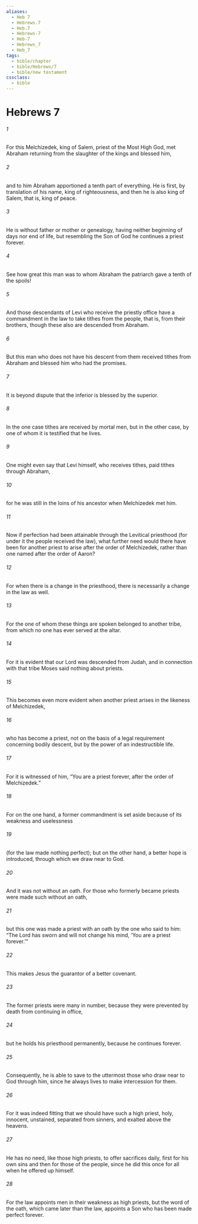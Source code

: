```yaml
---
aliases:
  - Heb 7
  - Hebrews.7
  - Heb.7
  - Hebrews-7
  - Heb-7
  - Hebrews_7
  - Heb_7
tags:
  - bible/chapter
  - bible/Hebrews/7
  - bible/new testament
cssclass:
  - bible
---
```


# Hebrews 7

###### 1
For this Melchizedek, king of Salem, priest of the Most High God, met Abraham returning from the slaughter of the kings and blessed him,
###### 2
and to him Abraham apportioned a tenth part of everything. He is first, by translation of his name, king of righteousness, and then he is also king of Salem, that is, king of peace.
###### 3
He is without father or mother or genealogy, having neither beginning of days nor end of life, but resembling the Son of God he continues a priest forever.
###### 4
See how great this man was to whom Abraham the patriarch gave a tenth of the spoils!
###### 5
And those descendants of Levi who receive the priestly office have a commandment in the law to take tithes from the people, that is, from their brothers, though these also are descended from Abraham.
###### 6
But this man who does not have his descent from them received tithes from Abraham and blessed him who had the promises.
###### 7
It is beyond dispute that the inferior is blessed by the superior.
###### 8
In the one case tithes are received by mortal men, but in the other case, by one of whom it is testified that he lives.
###### 9
One might even say that Levi himself, who receives tithes, paid tithes through Abraham,
###### 10
for he was still in the loins of his ancestor when Melchizedek met him.
###### 11
Now if perfection had been attainable through the Levitical priesthood (for under it the people received the law), what further need would there have been for another priest to arise after the order of Melchizedek, rather than one named after the order of Aaron?
###### 12
For when there is a change in the priesthood, there is necessarily a change in the law as well.
###### 13
For the one of whom these things are spoken belonged to another tribe, from which no one has ever served at the altar.
###### 14
For it is evident that our Lord was descended from Judah, and in connection with that tribe Moses said nothing about priests.
###### 15
This becomes even more evident when another priest arises in the likeness of Melchizedek,
###### 16
who has become a priest, not on the basis of a legal requirement concerning bodily descent, but by the power of an indestructible life.
###### 17
For it is witnessed of him, “You are a priest forever, after the order of Melchizedek.”
###### 18
For on the one hand, a former commandment is set aside because of its weakness and uselessness
###### 19
(for the law made nothing perfect); but on the other hand, a better hope is introduced, through which we draw near to God.
###### 20
And it was not without an oath. For those who formerly became priests were made such without an oath,
###### 21
but this one was made a priest with an oath by the one who said to him: “The Lord has sworn and will not change his mind, ‘You are a priest forever.’”
###### 22
This makes Jesus the guarantor of a better covenant.
###### 23
The former priests were many in number, because they were prevented by death from continuing in office,
###### 24
but he holds his priesthood permanently, because he continues forever.
###### 25
Consequently, he is able to save to the uttermost those who draw near to God through him, since he always lives to make intercession for them.
###### 26
For it was indeed fitting that we should have such a high priest, holy, innocent, unstained, separated from sinners, and exalted above the heavens.
###### 27
He has no need, like those high priests, to offer sacrifices daily, first for his own sins and then for those of the people, since he did this once for all when he offered up himself.
###### 28
For the law appoints men in their weakness as high priests, but the word of the oath, which came later than the law, appoints a Son who has been made perfect forever.


